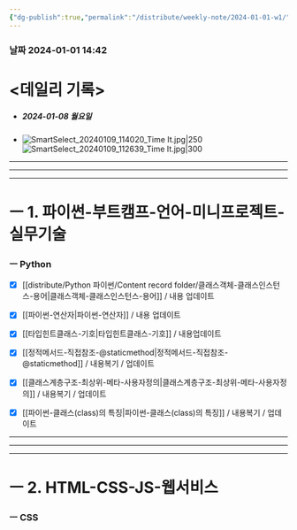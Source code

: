```yaml
---
{"dg-publish":true,"permalink":"/distribute/weekly-note/2024-01-01-w1/","tags":["데일리-주간-기록"],"noteIcon":""}
---
```


### 날짜 2024-01-01 14:42

# <데일리 기록> 

- ##### 2024-01-08 월요일
- ![SmartSelect_20240109_114020_Time It.jpg|250](/img/user/%EC%B2%A8%EB%B6%80%ED%8C%8C%EC%9D%BC/SmartSelect_20240109_114020_Time%20It.jpg)
		![SmartSelect_20240109_112639_Time It.jpg|300](/img/user/%EC%B2%A8%EB%B6%80%ED%8C%8C%EC%9D%BC/SmartSelect_20240109_112639_Time%20It.jpg)



----
-----
---
# ㅡ 1. 파이썬-부트캠프-언어-미니프로젝트-실무기술


### ㅡ Python
- [x] [[distribute/Python 파이썬/Content record folder/클래스객체-클래스인스턴스-용어\|클래스객체-클래스인스턴스-용어]] / 내용 업데이트
- [x] [[파이썬-연산자\|파이썬-연산자]] / 내용 업데이트
- [x] [[타입힌트클래스-기호\|타입힌트클래스-기호]] / 내용업데이트
- [x] [[정적메서드-직접참조-@staticmethod\|정적메서드-직접참조-@staticmethod]] / 내용복기 / 업데이트
- [x] [[클래스계층구조-최상위-메타-사용자정의\|클래스계층구조-최상위-메타-사용자정의]] / 내용복기 / 업데이트
- [x] [[파이썬-클래스(class)의 특징\|파이썬-클래스(class)의 특징]] / 내용복기 / 업데이트


------
---
---
# ㅡ 2. HTML-CSS-JS-웹서비스

### ㅡ CSS
